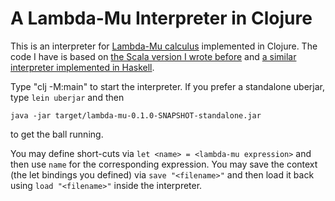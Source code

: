 # A Lambda-Mu Interpreter in Clojure

This is an interpreter for [Lambda-Mu calculus][1] implemented in Clojure. The code I have is based on [the Scala version I wrote before][3] and [a similar interpreter implemented in Haskell][2]. 

Type "clj -M:main" to start the interpreter. If you prefer a standalone uberjar, type `lein uberjar` and then
```
java -jar target/lambda-mu-0.1.0-SNAPSHOT-standalone.jar
```
to get the ball running.

You may define short-cuts via `let <name> = <lambda-mu expression>` and then use `name` for the corresponding expression.  You may save the context (the let bindings you defined) via `save "<filename>"` and then load it back using `load "<filename>"` inside the interpreter. 

[1]: https://en.wikipedia.org/wiki/Lambda-mu_calculus
[2]: https://stackoverflow.com/questions/28752112/interpret-parigots-lambda-mu-calculus-in-haskell
[3]: https://github.com/kaygun/LambdaMu
